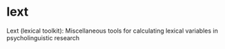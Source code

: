 # lext
Lext (lexical toolkit): Miscellaneous tools for calculating lexical variables in psycholinguistic research
